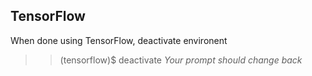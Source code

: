 ## TensorFlow  

When done using TensorFlow, deactivate environent  

>> (tensorflow)$ deactivate 
>> *Your prompt should change back*


